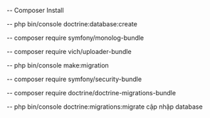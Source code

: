 -- Composer Install

-- php bin/console doctrine:database:create

-- composer require symfony/monolog-bundle

-- composer require vich/uploader-bundle

-- php bin/console make:migration

-- composer require symfony/security-bundle

-- composer require doctrine/doctrine-migrations-bundle

-- php bin/console doctrine:migrations:migrate cập nhập database
